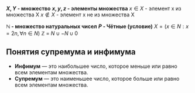 **$X, Y$ - множество**
**$x, y, z$ - элементы множества**
$x∈X$ - элемент x из множества X
$x∉X$ - элемент x не из множества X

**$\mathbb N$ - множество натуральных чисел**
**$P$ - Чётные (условие)**
$X = (x∈N:x=2n, ∀n∈N)$
$\mathbb Z$ = ${N} \cup {-N} \cup {0}$

## Понятия супремума и инфимума

- **Инфимум** — это наибольшее число, которое меньше или равно всем элементам множества.
- **Супремум** — это наименьшее число, которое больше или равно всем элементам множества.